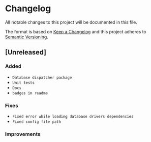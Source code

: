 # Changelog
All notable changes to this project will be documented in this file.

The format is based on [Keep a Changelog](http://keepachangelog.com/en/1.0.0/)
and this project adheres to [Semantic Versioning](http://semver.org/spec/v2.0.0.html).

## [Unreleased]

### Added
- `Database dispatcher package`
- `Unit tests`
- `Docs`
- `badges in readme`

### Fixes
- `Fixed error while loading database drivers dependencies`
- `Fixed config file path`

### Improvements
